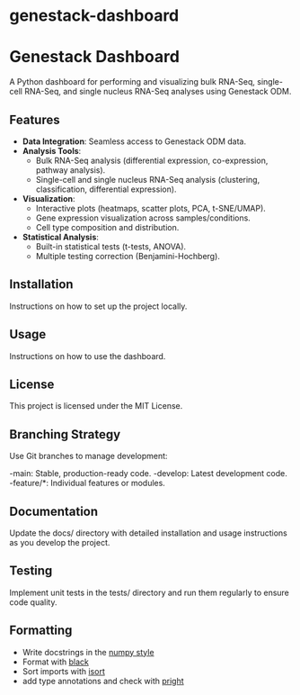 # genestack-dashboard
# Genestack Dashboard

A Python dashboard for performing and visualizing bulk RNA-Seq, single-cell RNA-Seq, and single nucleus RNA-Seq analyses using Genestack ODM.

## Features

- **Data Integration**: Seamless access to Genestack ODM data.
- **Analysis Tools**:
  - Bulk RNA-Seq analysis (differential expression, co-expression, pathway analysis).
  - Single-cell and single nucleus RNA-Seq analysis (clustering, classification, differential expression).
- **Visualization**:
  - Interactive plots (heatmaps, scatter plots, PCA, t-SNE/UMAP).
  - Gene expression visualization across samples/conditions.
  - Cell type composition and distribution.
- **Statistical Analysis**:
  - Built-in statistical tests (t-tests, ANOVA).
  - Multiple testing correction (Benjamini-Hochberg).

## Installation

Instructions on how to set up the project locally.

## Usage

Instructions on how to use the dashboard.

## License

This project is licensed under the MIT License.

## Branching Strategy
Use Git branches to manage development:

-main: Stable, production-ready code.
-develop: Latest development code.
-feature/*: Individual features or modules.

## Documentation
Update the docs/ directory with detailed installation and usage instructions as you develop the project.

## Testing
Implement unit tests in the tests/ directory and run them regularly to ensure code quality. 


## Formatting 
- Write docstrings in the [numpy style ](https://peps.python.org/pep-0008/) 
- Format with [black](https://black.readthedocs.io/en/stable/index.html)
- Sort imports with [isort](https://pypi.org/project/isort/)
- add type annotations and check with [pright](https://github.com/microsoft/pyright)


